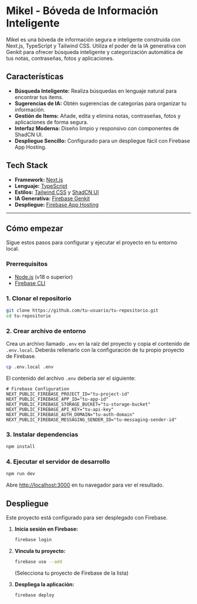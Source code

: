 # Mikel - Bóveda de Información Inteligente

Mikel es una bóveda de información segura e inteligente construida con Next.js, TypeScript y Tailwind CSS. Utiliza el poder de la IA generativa con Genkit para ofrecer búsqueda inteligente y categorización automática de tus notas, contraseñas, fotos y aplicaciones.

## Características

- **Búsqueda Inteligente:** Realiza búsquedas en lenguaje natural para encontrar tus items.
- **Sugerencias de IA:** Obtén sugerencias de categorías para organizar tu información.
- **Gestión de Items:** Añade, edita y elimina notas, contraseñas, fotos y aplicaciones de forma segura.
- **Interfaz Moderna:** Diseño limpio y responsivo con componentes de ShadCN UI.
- **Despliegue Sencillo:** Configurado para un despliegue fácil con Firebase App Hosting.

## Tech Stack

- **Framework:** [Next.js](https://nextjs.org/)
- **Lenguaje:** [TypeScript](https://www.typescriptlang.org/)
- **Estilos:** [Tailwind CSS](https://tailwindcss.com/) y [ShadCN UI](https://ui.shadcn.com/)
- **IA Generativa:** [Firebase Genkit](https://firebase.google.com/docs/genkit)
- **Despliegue:** [Firebase App Hosting](https://firebase.google.com/docs/hosting)

---

## Cómo empezar

Sigue estos pasos para configurar y ejecutar el proyecto en tu entorno local.

### Prerrequisitos

- [Node.js](https://nodejs.org/en/) (v18 o superior)
- [Firebase CLI](https://firebase.google.com/docs/cli)

### 1. Clonar el repositorio

```bash
git clone https://github.com/tu-usuario/tu-repositorio.git
cd tu-repositorio
```

### 2. Crear archivo de entorno

Crea un archivo llamado `.env` en la raíz del proyecto y copia el contenido de `.env.local`. Deberás rellenarlo con la configuración de tu propio proyecto de Firebase.

```bash
cp .env.local .env
```

El contenido del archivo `.env` debería ser el siguiente:

```
# Firebase Configuration
NEXT_PUBLIC_FIREBASE_PROJECT_ID="tu-project-id"
NEXT_PUBLIC_FIREBASE_APP_ID="tu-app-id"
NEXT_PUBLIC_FIREBASE_STORAGE_BUCKET="tu-storage-bucket"
NEXT_PUBLIC_FIREBASE_API_KEY="tu-api-key"
NEXT_PUBLIC_FIREBASE_AUTH_DOMAIN="tu-auth-domain"
NEXT_PUBLIC_FIREBASE_MESSAGING_SENDER_ID="tu-messaging-sender-id"
```

### 3. Instalar dependencias

```bash
npm install
```

### 4. Ejecutar el servidor de desarrollo

```bash
npm run dev
```

Abre [http://localhost:3000](http://localhost:3000) en tu navegador para ver el resultado.

## Despliegue

Este proyecto está configurado para ser desplegado con Firebase.

1. **Inicia sesión en Firebase:**
   ```bash
   firebase login
   ```
2. **Vincula tu proyecto:**
   ```bash
   firebase use --add
   ```
   (Selecciona tu proyecto de Firebase de la lista)

3. **Despliega la aplicación:**
   ```bash
   firebase deploy
   ```
